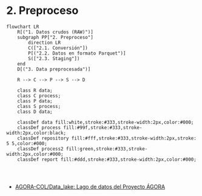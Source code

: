 
# 2. Preproceso
```mermaid
flowchart LR
    R[("1. Datos crudos (RAW)")]
    subgraph PP["2. Preproceso"]
        direction LR
        C(["2.1. Conversión"])
        P[("2.2. Datos en formato Parquet")]
        S(["2.3. Staging"])
    end
    D[("3. Data preprocesada")]

    R --> C --> P --> S --> D

    class R data;
    class C process;
    class P data;
    class S process;
    class D data; 

    classDef data fill:white,stroke:#333,stroke-width:2px,color:#000;
    classDef process fill:#99f,stroke:#333,stroke-width:2px,color:black;
    classDef repository fill:#fff,stroke:#333,stroke-width:2px,stroke: 5 5,color:#000;
    classDef process2 fill:green,stroke:#333,stroke-width:2px,color:#000;
    classDef report fill:#ddd,stroke:#333,stroke-width:2px,color:#000;


    

```
- [AGORA-COL/Data_lake: Lago de datos del Proyecto ÁGORA](https://github.com/AGORA-COL/Data_lake)




